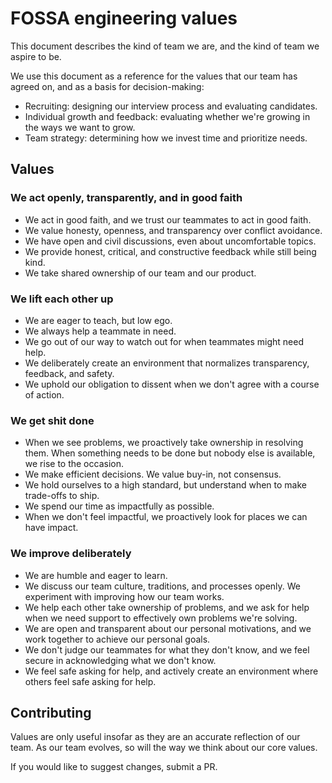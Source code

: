 # FOSSA engineering values

This document describes the kind of team we are, and the kind of team we aspire to be.

We use this document as a reference for the values that our team has agreed on, and as a basis for decision-making:

- Recruiting: designing our interview process and evaluating candidates.
- Individual growth and feedback: evaluating whether we're growing in the ways we want to grow.
- Team strategy: determining how we invest time and prioritize needs.

## Values

### We act openly, transparently, and in good faith

- We act in good faith, and we trust our teammates to act in good faith.
- We value honesty, openness, and transparency over conflict avoidance.
- We have open and civil discussions, even about uncomfortable topics.
- We provide honest, critical, and constructive feedback while still being kind.
- We take shared ownership of our team and our product.

### We lift each other up

- We are eager to teach, but low ego.
- We always help a teammate in need.
- We go out of our way to watch out for when teammates might need help.
- We deliberately create an environment that normalizes transparency, feedback, and safety.
- We uphold our obligation to dissent when we don't agree with a course of action.

### We get shit done

- When we see problems, we proactively take ownership in resolving them. When something needs to be done but nobody else is available, we rise to the occasion.
- We make efficient decisions. We value buy-in, not consensus.
- We hold ourselves to a high standard, but understand when to make trade-offs to ship.
- We spend our time as impactfully as possible.
- When we don't feel impactful, we proactively look for places we can have impact.

### We improve deliberately

- We are humble and eager to learn.
- We discuss our team culture, traditions, and processes openly. We experiment with improving how our team works.
- We help each other take ownership of problems, and we ask for help when we need support to effectively own problems we're solving.
- We are open and transparent about our personal motivations, and we work together to achieve our personal goals.
- We don't judge our teammates for what they don't know, and we feel secure in acknowledging what we don't know.
- We feel safe asking for help, and actively create an environment where others feel safe asking for help.

## Contributing

Values are only useful insofar as they are an accurate reflection of our team. As our team evolves, so will the way we think about our core values.

If you would like to suggest changes, submit a PR.
